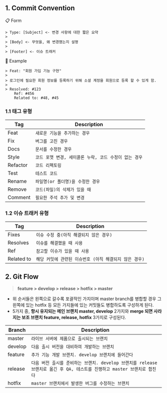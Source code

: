 ## 1. Commit Convention
 :clipboard: Form 
 
	> Type: [Subject] <- 변경 사항에 대한 짧은 요약
	> 
	> [Body] <- 무엇을, 왜 변경했는지 설명
	> 
	> [Footer] <- 이슈 트래커
	
:pushpin: Example

 	> Feat: "회원 가입 기능 구현"
	> 
	> 로그인에 필요한 회원 정보를 등록하기 위해 소셜 계정을 회원으로 등록 할 수 있게 함.
	> 
	> Resolved: #123
		Ref: #456
		Related to: #48, #45




### 1.1 태그 유형
|Tag            |Description					|
|---------------|-------------------------------|
|Feat 			|`새로운 기능을 추가하는 경우`     |
|Fix 			|`버그를 고친 경우`           	|
|Docs  			|`문서를 수정한 경우` 		    |
|Style 			|`코드 포맷 변경, 세미콜론 누락, 코드 수정이 없는 경우`	|
|Refactor 		|`코드 리펙토링`  			    |
|Test  			|`테스트 코드` 				    |
|Rename			|`파일명(or 폴더명)을 수정한 경우` |
|Remove 		|`코드(파일)의 삭제가 있을 때`     |
|Comment  		|`필요한 주석 추가 및 변경`    	|

### 1.2 이슈 트래커 유형
|Tag            |Description							|
|---------------|-------------------------------|
|Fixes 			|`이슈 수정 중(아직 해결되지 않은 경우)`     |
|Resolves 		|`이슈를 해결했을 때 사용`        	|
|Ref   			|`참고할 이슈가 있을 때 사용` 		    |
|Related to 	|`해당 커밋에 관련된 이슈번호 (아직 해결되지 않은 경우)`	|	


## 2. Git Flow
>   **feature > develop > release > hotfix > master**
-   위 순서들은 왼쪽으로 갈수록 포괄적인 가지이며 master branch를 병합할 경우 그 왼쪽에 있는 hotfix 등 모든 가지들에 있는 커밋들도 병합하도록 구성하게 된다.
-   5가지 중, **항시 유지되는 메인 브랜치 master, develop**  2가지와 **merge 되면 사라지는 보조 브랜치 feature, release, hotfix** 3가지로 구성된다.


|Branch            |Description							|
|---------------|-------------------------------|
|master  			|`라이브 서버에 제품으로 출시되는 브랜치`     |
|develop 		|`다음 출시 버전을 대비하여 개발하는 브랜치`        	|
|feature   			|`추가 기능 개발 브랜치. develop 브랜치에 들어간다` 		    |
|release 	|`다음 버전 출시를 준비하는 브랜치. develop 브랜치를 release 브랜치로 옮긴 후 QA, 테스트를 진행하고 master 브랜치로 합친다`	|	
|hotfix    			|`master 브랜치에서 발생한 버그를 수정하는 브랜치` 		    |